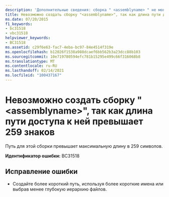 ```yaml
---
description: 'Дополнительные сведения: сборка " <assemblyname> " не может быть создана, так как ее путь длиннее 259 символов'
title: Невозможно создать сборку "<assemblyname>", так как длина пути доступа к ней превышает 259 знаков
ms.date: 07/20/2015
f1_keywords:
- bc31518
- vbc31518
helpviewer_keywords:
- BC31518
ms.assetid: c29f6e63-fac7-4eba-bc97-84e4514f319e
ms.openlocfilehash: b12026f1538a988dcaef6bb562b3a23dcc88b103
ms.sourcegitcommit: 10e719780594efc781b15295e499c66f316068b8
ms.translationtype: MT
ms.contentlocale: ru-RU
ms.lasthandoff: 02/14/2021
ms.locfileid: "100437167"
---
```

# <a name="assembly-assemblyname-cannot-be-created-because-its-path-is-longer-than-259-characters"></a>Невозможно создать сборку "\<assemblyname>", так как длина пути доступа к ней превышает 259 знаков

Путь для этой сборки превышает максимальную длину в 259 символов.  
  
 **Идентификатор ошибки:** BC31518  
  
## <a name="to-correct-this-error"></a>Исправление ошибки  
  
- Создайте более короткий путь, используя более короткие имена или выбрав менее глубокую иерархию файлов.
